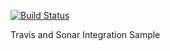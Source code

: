 [![Build Status](https://travis-ci.org/sharvana85/travis_sonar.svg?branch=master)](https://travis-ci.org/sharvana85/travis_sonar)



Travis and Sonar Integration Sample

<TBU>
